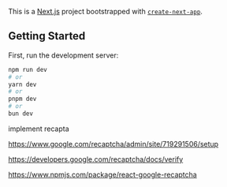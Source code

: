 This is a [Next.js](https://nextjs.org) project bootstrapped with [`create-next-app`](https://nextjs.org/docs/app/api-reference/cli/create-next-app).

## Getting Started

<!-- start project -->

First, run the development server:

```bash
npm run dev
# or
yarn dev
# or
pnpm dev
# or
bun dev
```

implement recapta

<!-- setup -->

https://www.google.com/recaptcha/admin/site/719291506/setup

<!-- Verify -->

https://developers.google.com/recaptcha/docs/verify

<!-- npm recapta -->

https://www.npmjs.com/package/react-google-recaptcha

<!-- using next future
<!-- using next future
<!-- using next future
<!-- middleware -->
 <!-- end project -->
 <!-- end project -->
<!-- middleware -->
 <!-- end project -->
